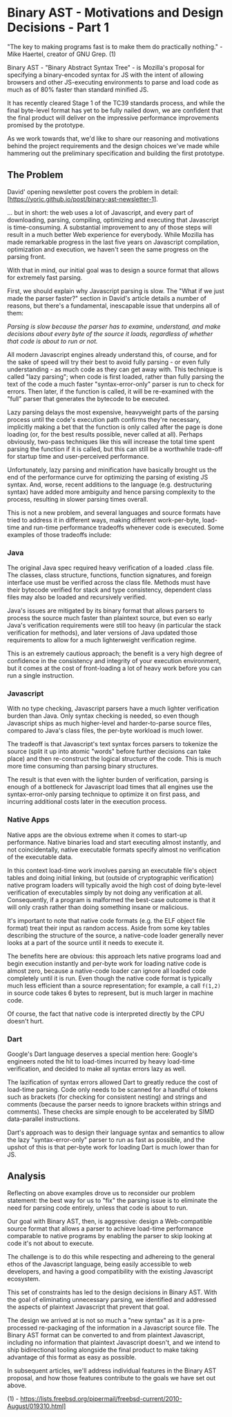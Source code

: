 
# Binary AST - Motivations and Design Decisions - Part 1

"The key to making programs fast is to make them do practically nothing."
                      - Mike Haertel, creator of GNU Grep. (1)

Binary AST - "Binary Abstract Syntax Tree" - is Mozilla's proposal for specifying 
a binary-encoded syntax for JS with the intent of allowing browsers and other
JS-executing environments to parse and load code as much as of 80% faster than
standard minified JS.

It has recently cleared Stage 1 of the TC39 standards process, and while the
final byte-level format has yet to be fully nailed down, we are confident
that the final product will deliver on the impressive performance improvements
promised by the prototype. 

As we work towards that, we'd like to share our reasoning and motivations 
behind the project requirements and the design choices we've made while
hammering out the preliminary specification and building the first prototype. 


## The Problem

David' opening newsletter post covers the problem in detail:
[https://yoric.github.io/post/binary-ast-newsletter-1].

... but in short: the web uses a lot of Javascript, and every part of downloading,
parsing, compiling, optimizing and executing that Javascript is time-consuming. 
A substantial improvement to any of those steps will result in a much better Web
experience for everybody. While Mozilla has made remarkable progress in the last
five years on Javascript compilation, optimization and execution, we haven't seen
the same progress on the parsing front.

With that in mind, our initial goal was to design a source format that allows for 
extremely fast parsing.

First, we should explain why Javascript parsing is slow. The "What if we just made
the parser faster?" section in David's article details a number of reasons, but
there's a fundamental, inescapable issue that underpins all of them:

*Parsing is slow because the parser has to examine, understand, and make decisions
about every byte of the source it loads, regardless of whether that code is about
to run or not.*

All modern Javascript engines already understand this, of course, and for the sake
of speed will try their best to avoid fully parsing - or even fully understanding -
as much code as they can get away with.  This technique is called "lazy parsing";
when code is first loaded, rather than fully parsing the text of the code a much
faster "syntax-error-only" parser is run to check for errors. Then later, if the
function is called, it will be re-examined with the "full" parser that generates 
the bytecode to be executed.

Lazy parsing delays the most expensive, heavyweight parts of the parsing process
until the code's execution path confirms they're necessary, implicitly making a bet
that the function is only called after the page is done loading (or, for the best
results possible, never called at all). Perhaps obviously, two-pass techniques like
this will increase the total time spent parsing the function if it is called, but
this can still be a worthwhile trade-off for startup time and user-perceived
performance.

Unfortunately, lazy parsing and minification have basically brought us the end
of the performance curve for optimizing the parsing of existing JS syntax. And,
worse, recent additions to the language (e.g. destructuring syntax) have added
more ambiguity and hence parsing complexity to the process, resulting in slower
parsing times overall.

This is not a new problem, and several languages and source formats have tried to
address it in different ways, making different work-per-byte, load-time
and run-time performance tradeoffs whenever code is executed. Some examples of
those tradeoffs include:

### Java

The original Java spec required heavy verification of a loaded .class file.
The classes, class structure, functions, function signatures, and foreign
interface use must be verified across the class file.  Methods must have
their bytecode verified for stack and type consistency, dependent
class files may also be loaded and recursively verified.

Java's issues are mitigated by its binary format that allows parsers to process
the source much faster than plaintext source, but even so early Java's verification 
requirements were still too heavy (in particular the stack verification for methods),
and later versions of Java updated those requirements to allow for a much lighterweight
verification regime. 

This is an extremely cautious approach; the benefit is a very high degree
of confidence in the consistency and integrity of your execution environment,
but it comes at the cost of front-loading a lot of heavy work before you can run
a single instruction. 

### Javascript

With no type checking, Javascript parsers have a much lighter verification burden
than Java. Only syntax checking is needed, so even though Javascript ships as much
higher-level and harder-to-parse source files, compared to Java's class files, the per-byte
workload is much lower.

The tradeoff is that Javascript's text syntax forces parsers to tokenize the source
(split it up into atomic "words" before further decisions can take place) and then
re-construct the logical structure of the code. This is much more time consuming
than parsing binary structures.

The result is that even with the lighter burden of verification, parsing is enough
of a bottleneck for Javascript load times that all engines use the syntax-error-only
parsing technique to optimize it on first pass, and incurring additional costs later
in the execution process.

### Native Apps

Native apps are the obvious extreme when it comes to start-up performance.
Native binaries load and start executing almost instantly, and not coincidentally,
native executable formats specify almost no verification of the executable data.

In this context load-time work involves parsing an executable file's object
tables and doing initial linking, but (outside of cryptographic verification)
native program loaders will typically avoid the high cost of doing byte-level
verification of executables simply by not doing any verification at all. 
Consequently, if a program is malformed the best-case outcome is that it
will only crash rather than doing something insane or malicious.

It's important to note that native code formats (e.g. the ELF object file
format) treat their input as random access.  Aside from some key tables
describing the structure of the source, a native-code loader generally
never looks at a part of the source until it needs to execute it. 

The benefits here are obvious: this approach lets native programs load
and begin execution instantly and per-byte work for loading native code
is almost zero, because a native-code loader can ignore all loaded code
completely until it is run. Even though the native code format is typically
much less efficient than a source representation; for example, a call `f(1,2)` 
in source code takes 6 bytes to represent, but is much larger in machine code.

Of course, the fact that native code is interpreted directly by the CPU doesn't hurt. 

### Dart

Google's Dart language deserves a special mention here: Google's engineers
noted the hit to load-times incurred by heavy load-time verification, and
decided to make all syntax errors lazy as well.

The lazification of syntax errors allowed Dart to greatly reduce the cost
of load-time parsing.  Code only needs to be scanned for a handful
of tokens such as brackets (for checking for consistent nesting) and strings
and comments (because the parser needs to ignore brackets within strings and
comments).  These checks are simple enough to be accelerated by SIMD
data-parallel instructions.

Dart's approach was to design their language syntax and semantics to
allow the lazy "syntax-error-only" parser to run as fast as possible, and
the upshot of this is that per-byte work for loading Dart is much lower than for JS.

## Analysis

Reflecting on above examples drove us to reconsider our problem statement: the
best way for us to "fix" the parsing issue is to eliminate the need for
parsing code entirely, unless that code is about to run. 

Our goal with Binary AST, then, is aggressive: design a Web-compatible source
format that allows a parser to achieve load-time performance comparable to
native programs by enabling the parser to skip looking at code
it's not about to execute.

The challenge is to do this while respecting and adhereing to the
general ethos of the Javascript language, being easily accessible to
web developers, and having a good compatibility with the existing
Javascript ecosystem.

This set of constraints has led to the design decisions in Binary AST.
With the goal of eliminating unnecessary parsing, we identified and
addressed the aspects of plaintext Javascript that prevent that goal.

The design we arrived at is not so much a "new syntax" as it is
a pre-processed re-packaging of the information in a Javascript source file.
The Binary AST format can be converted to and from plaintext Javascript,
including no information that plaintext Javascript doesn't, and we intend
to ship bidirectional tooling alongside the final product to make
taking advantage of this format as easy as possible.

In subsequent articles, we'll address individual features in
the Binary AST proposal, and how those features contribute to
the goals we have set out above.


(1) - https://lists.freebsd.org/pipermail/freebsd-current/2010-August/019310.html] 
